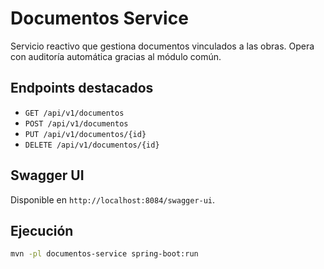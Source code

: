 # Documentos Service

Servicio reactivo que gestiona documentos vinculados a las obras. Opera con auditoría automática gracias al módulo común.

## Endpoints destacados

- `GET /api/v1/documentos`
- `POST /api/v1/documentos`
- `PUT /api/v1/documentos/{id}`
- `DELETE /api/v1/documentos/{id}`

## Swagger UI

Disponible en `http://localhost:8084/swagger-ui`.

## Ejecución

```bash
mvn -pl documentos-service spring-boot:run
```
